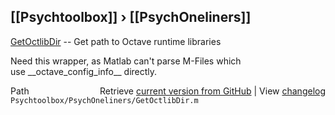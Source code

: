 ## [[Psychtoolbox]] &#8250; [[PsychOneliners]]

[GetOctlibDir](GetOctlibDir) -- Get path to Octave runtime libraries  
  
Need this wrapper, as Matlab can't parse M-Files which  
use \_\_octave\_config\_info\_\_ directly.  




<div class="code_header" style="text-align:right;">
  <span style="float:left;">Path&nbsp;&nbsp;</span> <span class="counter">Retrieve <a href=
  "https://raw.github.com/Psychtoolbox-3/Psychtoolbox-3/beta/Psychtoolbox/PsychOneliners/GetOctlibDir.m">current version from GitHub</a> | View <a href=
  "https://github.com/Psychtoolbox-3/Psychtoolbox-3/commits/beta/Psychtoolbox/PsychOneliners/GetOctlibDir.m">changelog</a></span>
</div>
<div class="code">
  <code>Psychtoolbox/PsychOneliners/GetOctlibDir.m</code>
</div>

